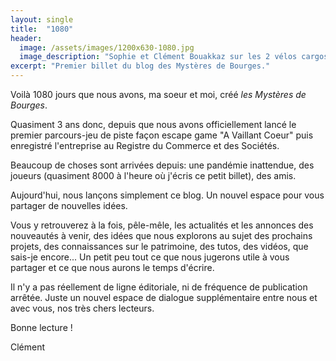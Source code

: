 ```yaml
---
layout: single
title:  "1080"
header:
  image: /assets/images/1200x630-1080.jpg
  image_description: "Sophie et Clément Bouakkaz sur les 2 vélos cargos des Mystères de Bourges, Place Etienne Dolet à Bourges"
excerpt: "Premier billet du blog des Mystères de Bourges."
---
```


Voilà 1080 jours que nous avons, ma soeur et moi, créé *les Mystères de Bourges*.

Quasiment 3 ans donc, depuis que nous avons officiellement lancé le premier parcours-jeu de piste façon escape game "A Vaillant Coeur" puis enregistré l'entreprise au Registre du Commerce et des Sociétés.

Beaucoup de choses sont arrivées depuis: une pandémie inattendue, des joueurs (quasiment 8000 à l'heure où j'écris ce petit billet), des amis.

Aujourd'hui, nous lançons simplement ce blog. Un nouvel espace pour vous partager de nouvelles idées.

Vous y retrouverez à la fois, pêle-mêle, les actualités et les annonces des nouveautés à venir, des idées que nous explorons au sujet des prochains projets, des connaissances sur le patrimoine, des tutos, des vidéos, que sais-je encore... Un petit peu tout ce que nous jugerons utile à vous partager et ce que nous aurons le temps d'écrire.

Il n'y a pas réellement de ligne éditoriale, ni de fréquence de publication arrêtée. Juste un nouvel espace de dialogue supplémentaire entre nous et avec vous, nos très chers lecteurs.

Bonne lecture !

Clément